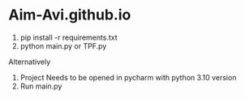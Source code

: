 # Aim-Avi.github.io
1. pip install -r requirements.txt   
2. python main.py or TPF.py

Alternatively

1. Project Needs to be opened in pycharm with python 3.10 version
2. Run main.py
